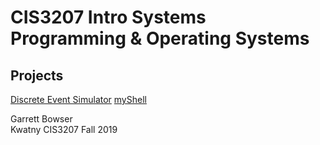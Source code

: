 #  CIS3207 Intro Systems Programming & Operating Systems

## Projects

[Discrete Event Simulator](https://github.com/tuh37046/CIS3207/tree/master/P1_Discrete_Event_Simulator)
[myShell](https://github.com/tuh37046/CIS3207/tree/master/P2_myShell) 


Garrett Bowser <br>
Kwatny CIS3207 Fall 2019
